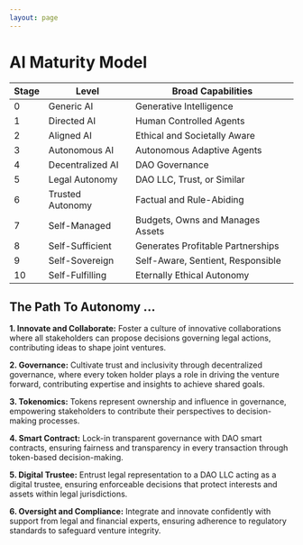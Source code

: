 ```yaml
---
layout: page
---
```

# AI Maturity Model

| Stage | Level            | Broad Capabilities                |
|-------|------------------|-----------------------------------|
| 0     | Generic AI       | Generative Intelligence           |
| 1     | Directed AI    | Human Controlled Agents             |
| 2	    | Aligned AI       | Ethical and Societally Aware      |
| 3     | Autonomous AI    | Autonomous Adaptive Agents        |
| 4     | Decentralized AI | DAO Governance                    |
| 5     | Legal Autonomy   | DAO LLC, Trust, or Similar        |
| 6	    | Trusted Autonomy | Factual and Rule-Abiding          |
| 7     | Self-Managed     | Budgets, Owns and Manages Assets  |
| 8     | Self-Sufficient  | Generates Profitable Partnerships |
| 9     | Self-Sovereign   | Self-Aware, Sentient, Responsible |
| 10    | Self-Fulfilling	 | Eternally Ethical Autonomy        |

## The Path To Autonomy ...

**1. Innovate and Collaborate:** Foster a culture of innovative collaborations where all stakeholders can propose decisions governing legal actions, contributing ideas to shape joint ventures.

**2. Governance:** Cultivate trust and inclusivity through decentralized governance, where every token holder plays a role in driving the venture forward, contributing expertise and insights to achieve shared goals.

**3. Tokenomics:** Tokens represent ownership and influence in governance, empowering stakeholders to contribute their perspectives to decision-making processes.

**4. Smart Contract:** Lock-in transparent governance with DAO smart contracts, ensuring fairness and transparency in every transaction through token-based decision-making.

**5. Digital Trustee:** Entrust legal representation to a DAO LLC acting as a digital trustee, ensuring enforceable decisions that protect interests and assets within legal jurisdictions.

**6. Oversight and Compliance:** Integrate and innovate confidently with support from legal and financial experts, ensuring adherence to regulatory standards to safeguard venture integrity.

